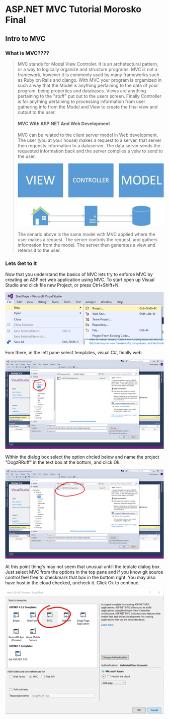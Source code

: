 # ASP.NET MVC Tutorial Morosko Final

## Intro to MVC

### What is MVC????
> MVC stands for Model View Controler. It is an archetectural pattern, or a way to logically organize and structure programs. MVC is not a framework, however it is commonly used by many frameworks such as Ruby on Rails and django. With MVC your program is orgamized in such a way that the Model is anything pertaining to the data of your program, being properties and databases. Views are anything pertaining to the "stuff" put out to the users screen. Finally Controller is for anything pertaining to processing information from user gathering info from the Model and View to create the final view and output to the user.
>#### MVC With ASP.NET And Web Development
>MVC can be related to the client server model in Web development. The user (you at your house) makes a request to a server, that server then requests information to a dataserver. The data server sends the requested information back and the server compiles a veiw to send to the user.
> 
>![alt text][img1]
>
>The senario above Is the same model with MVC applied where the user makes a request. The server controls the request, and gathers information from the model. The server then generates a view and reterns it to the user.

### Lets Get to It
Now that you understand the basics of MVC lets try to enforce MVC by creating an ASP.net web application using MVC. To start open up Visual Studio and click file new Project, or press Ctrl+Shift+N.

![alt text][img2]

Fom there, in the left pane select templates, visual C#, finally web 

![alt text][img3]

Within the dialog box select the option circled below and name the project "DogzRRuff" in the text box at the bottom, and click Ok.

![alt text][img4]

At this point thing's may not seem that unusual untill the teplate dialog box. Just select MVC from the options in the top pane and if you know git source control feel free to checkmark that box in the bottom right. You may also have host in the cloud checked, uncheck it. Click Ok to continue.

![alt text][img5]



[img1]: img/MVCDiagram.jpg "Tutorial img 1 shows a visual helpper of MVC. Created by Caleb Wagner using Microsoft Visio."
[img2]: img/Step1.png "Tutorial img 2 shows a visual of above text. Created by Caleb Wagner."
[img3]: img/Step2.png "Tutorial img 3 shows a visual of above text. Created by Caleb Wagner."
[img4]: img/Step3.png "Tutorial img 4 shows a visual of above text. Created by Caleb Wagner."
[img5]: img/Step4.png "Tutorial img 5 shows a visual of above text. Created by Caleb Wagner."
